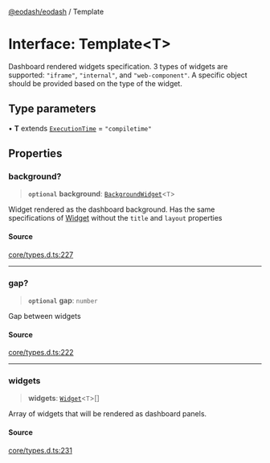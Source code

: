 [@eodash/eodash](../index.md) / Template

# Interface: Template\<T\>

Dashboard rendered widgets  specification.
3 types of widgets are supported: `"iframe"`, `"internal"`, and `"web-component"`.
A specific object should be provided based on the type of the widget.

## Type parameters

• **T** extends [`ExecutionTime`](../type-aliases/ExecutionTime.md) = `"compiletime"`

## Properties

### background?

> **`optional`** **background**: [`BackgroundWidget`](../type-aliases/BackgroundWidget.md)\<`T`\>

Widget rendered as the dashboard background.
Has the same specifications of [Widget](../readme#widget) without the `title` and  `layout` properties

#### Source

[core/types.d.ts:227](https://github.com/eodash/eodash/blob/700e395/core/types.d.ts#L227)

***

### gap?

> **`optional`** **gap**: `number`

Gap between widgets

#### Source

[core/types.d.ts:222](https://github.com/eodash/eodash/blob/700e395/core/types.d.ts#L222)

***

### widgets

> **widgets**: [`Widget`](../type-aliases/Widget.md)\<`T`\>[]

Array of widgets that will be rendered as dashboard panels.

#### Source

[core/types.d.ts:231](https://github.com/eodash/eodash/blob/700e395/core/types.d.ts#L231)
